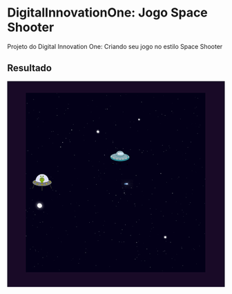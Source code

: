 # DigitalInnovationOne: Jogo Space Shooter
Projeto do Digital Innovation One: Criando seu jogo no estilo Space Shooter


## Resultado
![tela](./print/print-space-shooter.png)
